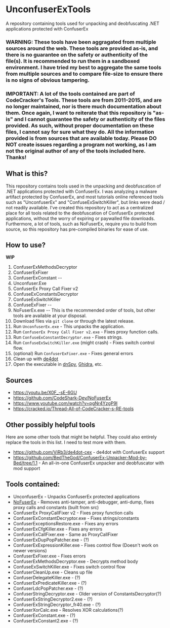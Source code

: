 # UnconfuserExTools
A repository containing tools used for unpacking and deobfuscating .NET applications protected with ConfuserEx

### WARNING: These tools have been aggragated from multiple sources around the web. These tools are provided as-is, and there is no guarantee on the safety or authenticity of the file(s). It is recommended to run them in a sandboxed environment. I have tried my best to aggregate the same tools from multiple sources and to compare file-size to ensure there is no signs of obvious tampering.

### IMPORTANT: A lot of the tools contained are part of CodeCracker's Tools. These tools are from 2011-2015, and are no longer maintained, nor is there much documentation about them. Once again, I want to reiterate that this repository is "as-is" and I cannot guarantee the safety or authenticity of the files provided. As such, without proper documentation on these files, I cannot say for sure what they do. All the information provided is from sources that are available today. Please DO NOT create issues regarding a program not working, as I am not the original author of any of the tools included here. Thanks!

## What is this?
This repository contains tools used in the unpacking and deobfuscation of .NET applications protected with ConfuserEx. I was analyzing a malware artifact protected by ConfuserEx, and most tutorials online referenced tools such as "UnconfuserEx" and "ConfuseExSwitchKiller", but links were dead / not readily available. I've created this repository to act as a centralized place for all tools related to the deobfuscation of ConfuserEx protected applications, without the worry of expiring or paywalled file downloads. Furthermore, a lot of tools, such as NoFuserEx, require you to build from source, so this repository has pre-compiled binaries for ease of use. 

## How to use?

**WIP**
1. ConfuserExMethodsDecryptor
2. ConfuserExFixer
3. ConfuserExConstant
--
1. Unconfuser.Exe
2. ConfuserEx Proxy Call Fixer v2
3. ConfuseExConstantsDecryptor
4. ConfuseExSwitchKiller
5. ConfuseExFixer
--
1. NoFuserEx.exe
--
This is the recommended order of tools, but other tools are available at your disposal. 
1. Download files via `git clone` or through the latest release.
2. Run `UnconfuserEx.exe` - This unpacks the application.
3. Run `ConfuserEx Proxy Call Fixer v2.exe` - Fixes proxy function calls.
4. Run `ConfuseExConstantDecryptor.exe` - Fixes strings.
5. Run `ConfuseExSwitchKiller.exe` (might crash) - Fixes switch control flow.
7. (optional) Run `ConfuserExFixer.exe` - Fixes general errors
8. Clean up with [de4dot](https://github.com/de4dot/de4dot)
9. Open the executable in [dnSpy](https://github.com/dnSpy/dnSpy), [Ghidra](https://github.com/NationalSecurityAgency/ghidra), etc.

## Sources
* https://youtu.be/X0F_-sE-6GU
* https://github.com/CodeShark-Dev/NoFuserEx
* https://www.youtube.com/watch?v=pgNr4YzgP9I
* https://cracked.io/Thread-All-of-CodeCracker-s-RE-tools

## Other possibly helpful tools
Here are some other tools that might be helpful. They could also entirely replace the tools in this list. I need to test more with them.
* https://github.com/ViRb3/de4dot-cex - de4dot with ConfuserEx support
* https://github.com/BedTheGod/ConfuserEx-Unpacker-Mod-by-Bed/tree/1.1 - An all-in-one ConfuserEx unpacker and deobfuscator with mod support

## Tools contained:
* UnconfuserEx - Unpacks ConfuserEx protected applications
* [NoFuserEx](https://github.com/CodeShark-Dev/NoFuserEx) - Removes anti-tamper, anti-debugger, anti-dump, fixes proxy calls and constants (built from src)
* ConfuserEx ProxyCallFixer v2 - Fixes proxy function calls
* ConfuserExConstantDecryptor.exe - Fixes strings/constants
* ConfuserExceptionsRestore.exe - Fixes any errors
* ConfuserExCfgKiller.exe - Fixes any errors
* ConfuserExCallFixer.exe - Same as ProxyCallFixer
* ConfuserExDupPopPatcher.exe - (?)
* ConfuserExExpressionKiller.exe - Fixes control flow (Doesn't work on newer versions)
* ConfuserExFixer.exe - Fixes errors
* ConfuserExMethodsDecryptor.exe - Decrypts method body
* ConfuseExSwitchKiller.exe - Fixes switch control flow
* ConfuserCleanUp.exe - Cleans up file
* ConfuserDelegateKiller.exe - (?)
* ConfuserExPredicateKiller.exe - (?)
* ConfuserLdcPopPatcher.exe - (?)
* ConfuserStringDecryptor.exe - Older version of ConstantsDecryptor(?)
* ConfuserExStringDecryptor2.exe - (?)
* ConfuserExStringDecryptor_fr40.exe - (?)
* ConfuserXorCalc.exe - Resolves XOR calculations(?)
* ConfuserExConstant.exe - (?)
* ConfuserExConstant2.exe - (?)
